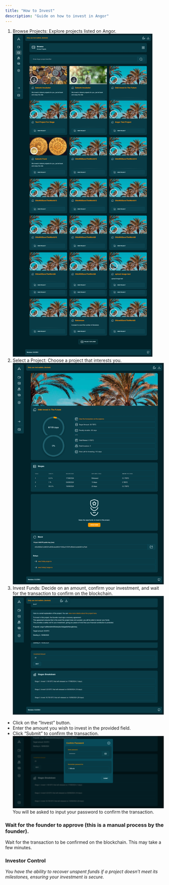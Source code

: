 ```yaml
---
title: "How to Invest"
description: "Guide on how to invest in Angor"
---
```


1. Browse Projects: Explore projects listed on Angor.
![image info](./images/browse-projects.png)
2. Select a Project: Choose a project that interests you.
![image info](./images/select-project.png)
3. Invest Funds: Decide on an amount, confirm your investment, and wait for the transaction to confirm on the blockchain.
![image info](./images/Invest-funds.png)
* Click on the “Invest” button.
* Enter the amount you wish to invest in the provided field.
* Click “Submit” to confirm the transaction.
![image info](./images/confirm-password.png)
You will be asked to input your password to confirm the transaction.
### Wait for the founder to approve (this is a manual process by the founder).
Wait for the transaction to be confirmed on the blockchain. This may take a few minutes.

### Investor Control

_You have the ability to recover unspent funds if a project doesn’t meet its milestones, ensuring your investment is secure._


